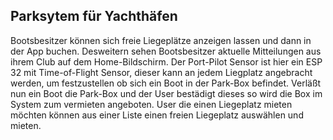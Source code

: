 ## Parksytem für Yachthäfen

Bootsbesitzer können sich freie Liegeplätze anzeigen lassen und dann in der App buchen.
Desweitern sehen Bootsbesitzer aktuelle Mitteilungen aus ihrem Club auf dem Home-Bildschirm.
Der Port-Pilot Sensor ist hier ein ESP 32 mit Time-of-Flight Sensor, dieser kann an jedem Liegplatz angebracht werden,
um festzustellen ob sich ein Boot in der Park-Box befindet. Verläßt nun ein Boot die Park-Box und der User bestädigt dieses so wird
die Box im System zum vermieten angeboten. User die einen Liegeplatz mieten möchten können aus einer Liste einen freien Liegeplatz auswählen und mieten.
